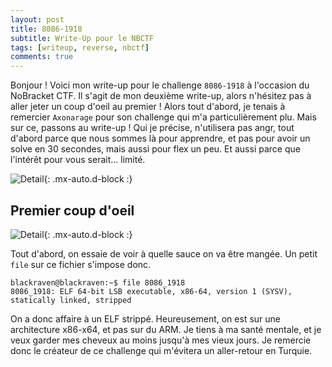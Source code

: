 ```yaml
---
layout: post
title: 8086-1918
subtitle: Write-Up pour le NBCTF
tags: [writeup, reverse, nbctf]
comments: true
---
```

Bonjour ! Voici mon write-up pour le challenge `8086-1918` à l'occasion du NoBracket CTF. Il s'agit de mon deuxième write-up, alors n'hésitez pas à aller jeter un coup d'oeil au premier !
Alors tout d'abord, je tenais à remercier `Axonarage` pour son challenge qui m'a particulièrement plu. Mais sur ce, passons au write-up ! Qui je précise, n'utilisera pas angr, tout d'abord parce que nous sommes là pour apprendre, et pas pour avoir un solve en 30 secondes, mais aussi pour flex un peu. Et aussi parce que l'intérêt pour vous serait... limité.

![Detail](https://cdn.discordapp.com/attachments/822188888297963560/1174445769512734821/865w7w.gif?ex=65679edb&is=655529db&hm=059fd0f075ecc0e222d624ad8815ecbf57abf3eb33b0c54b639fd12ea701eee7&){: .mx-auto.d-block :}

## Premier coup d'oeil
![Detail](https://cdn.discordapp.com/attachments/822188888297963560/1174440973716164720/Capture_decran_26.png?ex=65679a64&is=65552564&hm=c25446e651d41bc94fa0daa205d1bc74345ebb0484938e40db0a612b6ef93c0e&){: .mx-auto.d-block :}

Tout d'abord, on essaie de voir à quelle sauce on va être mangée. Un petit `file` sur ce fichier s'impose donc.
```console
blackraven@blackraven:~$ file 8086_1918
8086_1918: ELF 64-bit LSB executable, x86-64, version 1 (SYSV), statically linked, stripped
```
On a donc affaire à un ELF strippé. Heureusement, on est sur une architecture x86-x64, et pas sur du ARM. Je tiens à ma santé mentale, et je veux garder mes cheveux au moins jusqu'à mes vieux jours. Je remercie donc le créateur de ce challenge qui m'évitera un aller-retour en Turquie.
